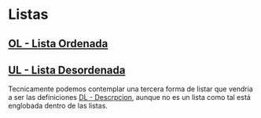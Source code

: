 # Listas

## [OL - Lista Ordenada](./OL%20-%20Lista%20Ordenada.md)

## [UL - Lista Desordenada](./UL%20-%20Lista%20Desordenada.md)

Tecnicamente podemos contemplar una tercera forma de listar que vendria a ser las definiciones [DL - Descrpcion](./DL%20-%Descrpcion.md), aunque no es un lista como tal está englobada dentro de las listas.

